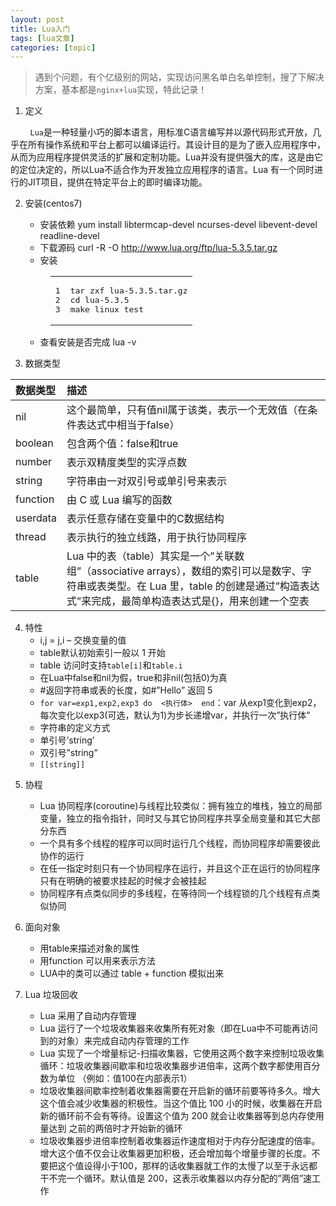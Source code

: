 ```yaml
---
layout: post
title: Lua入门 
tags: [lua文章]
categories: [topic]
---
```

<blockquote>
<p>遇到个问题，有个亿级别的网站，实现访问黑名单白名单控制，搜了下解决方案，基本都是<code>nginx+lua</code>实现，特此记录！</p>
</blockquote>
<ol>
<li>定义</li>
</ol>
<p>        <code>Lua</code>是一种轻量小巧的脚本语言，用标准C语言编写并以源代码形式开放，几乎在所有操作系统和平台上都可以编译运行。其设计目的是为了嵌入应用程序中，从而为应用程序提供灵活的扩展和定制功能。Lua并没有提供强大的库，这是由它的定位决定的，所以Lua不适合作为开发独立应用程序的语言。Lua 有一个同时进行的JIT项目，提供在特定平台上的即时编译功能。</p>
<ol start="2">
<li><p>安装(centos7)</p>
<ul>
<li>安装依赖 yum install libtermcap-devel ncurses-devel libevent-devel readline-devel</li>
<li>下载源码 curl -R -O <a href="http://www.lua.org/ftp/lua-5.3.5.tar.gz" target="_blank" rel="noopener noreferrer">http://www.lua.org/ftp/lua-5.3.5.tar.gz</a></li>
<li>安装</li>
</ul>
<figure class="highlight plain"><table><tbody><tr><td class="gutter"><pre><span class="line">1</span><br/><span class="line">2</span><br/><span class="line">3</span><br/></pre></td><td class="code"><pre><span class="line">tar zxf lua-5.3.5.tar.gz</span><br/><span class="line">cd lua-5.3.5</span><br/><span class="line">make linux test</span><br/></pre></td></tr></tbody></table></figure>
<ul>
<li>查看安装是否完成 lua -v</li>
</ul>
</li>
<li><p>数据类型</p>
</li>
</ol>
<table>
<thead>
<tr>
<th style="text-align:left">数据类型</th>
<th style="text-align:left">描述</th>
</tr>
</thead>
<tbody>
<tr>
<td style="text-align:left">nil</td>
<td style="text-align:left">这个最简单，只有值nil属于该类，表示一个无效值（在条件表达式中相当于false）</td>
</tr>
<tr>
<td style="text-align:left">boolean</td>
<td style="text-align:left">包含两个值：false和true</td>
</tr>
<tr>
<td style="text-align:left">number</td>
<td style="text-align:left">表示双精度类型的实浮点数</td>
</tr>
<tr>
<td style="text-align:left">string</td>
<td style="text-align:left">字符串由一对双引号或单引号来表示</td>
</tr>
<tr>
<td style="text-align:left">function</td>
<td style="text-align:left">由 C 或 Lua 编写的函数</td>
</tr>
<tr>
<td style="text-align:left">userdata</td>
<td style="text-align:left">表示任意存储在变量中的C数据结构</td>
</tr>
<tr>
<td style="text-align:left">thread</td>
<td style="text-align:left">表示执行的独立线路，用于执行协同程序</td>
</tr>
<tr>
<td style="text-align:left">table</td>
<td style="text-align:left">Lua 中的表（table）其实是一个”关联数组”（associative arrays），数组的索引可以是数字、字符串或表类型。在 Lua 里，table 的创建是通过”构造表达式”来完成，最简单构造表达式是{}，用来创建一个空表</td>
</tr>
</tbody>
</table>
<ol start="4">
<li>特性<ul>
<li>i,j = j,i – 交换变量的值 </li>
<li>table默认初始索引一般以 1 开始</li>
<li>table 访问时支持<code>table[i]</code>和<code>table.i</code>  </li>
<li>在Lua中false和nil为假，true和非nil(包括0)为真</li>
<li>#返回字符串或表的长度，如#”Hello” 返回 5</li>
<li><code>for var=exp1,exp2,exp3 do  &lt;执行体&gt;  end</code>：var 从exp1变化到exp2，每次变化以exp3(可选，默认为1)为步长递增var，并执行一次”执行体”</li>
<li>字符串的定义方式</li>
<li>单引号’string’</li>
<li>双引号”string”</li>
<li><code>[[string]]</code></li>
</ul>
</li>
<li><p>协程</p>
<ul>
<li>Lua 协同程序(coroutine)与线程比较类似：拥有独立的堆栈，独立的局部变量，独立的指令指针，同时又与其它协同程序共享全局变量和其它大部分东西</li>
<li>一个具有多个线程的程序可以同时运行几个线程，而协同程序却需要彼此协作的运行</li>
<li>在任一指定时刻只有一个协同程序在运行，并且这个正在运行的协同程序只有在明确的被要求挂起的时候才会被挂起</li>
<li>协同程序有点类似同步的多线程，在等待同一个线程锁的几个线程有点类似协同</li>
</ul>
</li>
<li><p>面向对象</p>
<ul>
<li>用table来描述对象的属性</li>
<li>用function 可以用来表示方法</li>
<li>LUA中的类可以通过 table + function 模拟出来</li>
</ul>
</li>
<li><p>Lua 垃圾回收</p>
<ul>
<li>Lua 采用了自动内存管理</li>
<li>Lua 运行了一个垃圾收集器来收集所有死对象（即在Lua中不可能再访问到的对象）来完成自动内存管理的工作</li>
<li>Lua 实现了一个增量标记-扫描收集器，它使用这两个数字来控制垃圾收集循环：垃圾收集器间歇率和垃圾收集器步进倍率，这两个数字都使用百分数为单位 （例如：值100在内部表示1）</li>
<li>垃圾收集器间歇率控制着收集器需要在开启新的循环前要等待多久。增大这个值会减少收集器的积极性。当这个值比 100 小的时候，收集器在开启新的循环前不会有等待。设置这个值为 200 就会让收集器等到总内存使用量达到 之前的两倍时才开始新的循环</li>
<li>垃圾收集器步进倍率控制着收集器运作速度相对于内存分配速度的倍率。增大这个值不仅会让收集器更加积极，还会增加每个增量步骤的长度。不要把这个值设得小于100，那样的话收集器就工作的太慢了以至于永远都干不完一个循环。默认值是 200，这表示收集器以内存分配的”两倍”速工作</li>
</ul>
</li>
</ol>